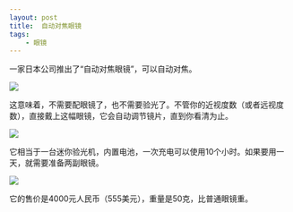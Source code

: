 ```yaml
---
layout: post
title:  自动对焦眼镜
tags:
    - 眼镜
---
```


一家日本公司推出了“自动对焦眼镜”，可以自动对焦。

![](https://pic.superbed.cc/item/66f0240d2e3b94edab00e4bc.webp)

这意味着，不需要配眼镜了，也不需要验光了。不管你的近视度数（或者远视度数），直接戴上这幅眼镜，它会自动调节镜片，直到你看清为止。

![](https://pic.superbed.cc/item/66f0242d2e3b94edab0102da.webp)

它相当于一台迷你验光机，内置电池，一次充电可以使用10个小时。如果要用一天，就需要准备两副眼镜。

![](https://pic.superbed.cc/item/66f024462e3b94edab011840.webp)

它的售价是4000元人民币（555美元），重量是50克，比普通眼镜重。

